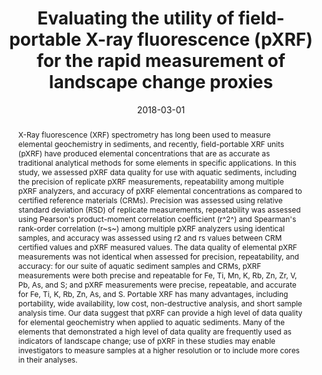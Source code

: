 ---
abstract: "X-Ray fluorescence (XRF) spectrometry has long been used to measure elemental geochemistry in sediments, and recently, field-portable XRF units (pXRF) have produced elemental concentrations that are as accurate as traditional analytical methods for some elements in specific applications. In this study, we assessed pXRF data quality for use with aquatic sediments, including the precision of replicate pXRF measurements, repeatability among multiple pXRF analyzers, and accuracy of pXRF elemental concentrations as compared to certified reference materials (CRMs). Precision was assessed using relative standard deviation (RSD) of replicate measurements, repeatability was assessed using Pearson's product-moment correlation coefficient (r^2^) and Spearman's rank-order correlation (r~s~) among multiple pXRF analyzers using identical
samples, and accuracy was assessed using r2 and rs values between CRM certified values and pXRF measured values. The data quality of elemental pXRF measurements was not identical when assessed for precision, repeatability, and accuracy: for our suite of aquatic sediment samples and CRMs, pXRF measurements were both precise and repeatable for Fe, Ti, Mn, K, Rb, Zn, Zr, V, Pb, As, and S; and pXRF measurements were precise, repeatable, and accurate for Fe, Ti, K, Rb, Zn, As, and S. Portable XRF has many advantages, including portability, wide availability, low cost, non-destructive analysis, and short sample analysis time. Our data suggest that pXRF can provide a high level of data quality for elemental geochemistry when applied to aquatic sediments. Many of the elements that demonstrated a high level of data quality are frequently used as indicators of landscape change; use of pXRF in these studies may enable investigators to measure samples at a higher resolution or to include more cores in their analyses."
authors: ["Dewey W. Dunnington", "I. S. Spooner", "Chris E. White", "Graham A. Gagnon"]
date: "2018-03-01"
doi: "10.1130/abs/2018NE-310613"
featured: false
image:
  caption: ""
  focal_point: ""
  preview_only: false
projects: []
publication: "Geological Society of America Northeast Section"
publication_short: ""
publication_types: ["1"]
summary: ""
tags: []
title: "Evaluating the utility of field-portable X-ray fluorescence (pXRF) for the rapid measurement of landscape change proxies"
url_code: ""
url_dataset: ""
url_pdf: ""
url_poster: ""
url_project: ""
url_slides: ""
url_source: ""
url_video: ""
---